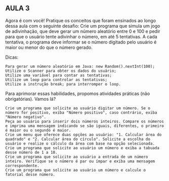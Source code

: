 
## AULA 3

Agora é com você! Pratique os conceitos que foram ensinados ao longo dessa aula com o seguinte desafio:
Crie um programa que simula um jogo de adivinhação, que deve gerar um número aleatório entre 0 e 100 e pedir para que o usuário tente adivinhar o número, em até 5 tentativas. A cada tentativa, o programa deve informar se o número digitado pelo usuário é maior ou menor do que o número gerado.

Dicas:

    Para gerar um número aleatório em Java: new Random().nextInt(100);
    Utilize o Scanner para obter os dados do usuário;
    Utilize uma variável para contar as tentativas;
    Utilize um loop para controlar as tentativas;
    Utilize a instrução break; para interromper o loop.

Para aprimorar essas habilidades, propomos atividades práticas (não obrigatórias). Vamos lá?

    Crie um programa que solicite ao usuário digitar um número. Se o número for positivo, exiba "Número positivo", caso contrário, exiba "Número negativo".
    Peça ao usuário para inserir dois números inteiros. Compare os números e imprima uma mensagem indicando se são iguais, diferentes, o primeiro é maior ou o segundo é maior.
    Crie um menu que oferece duas opções ao usuário: "1. Calcular área do quadrado" e "2. Calcular área do círculo". Solicite a escolha do usuário e realize o cálculo da área com base na opção selecionada.
    Crie um programa que solicite ao usuário um número e exiba a tabuada desse número de 1 a 10.
    Crie um programa que solicite ao usuário a entrada de um número inteiro. Verifique se o número é par ou ímpar e exiba uma mensagem correspondente.
    Crie um programa que solicite ao usuário um número e calcule o fatorial desse número.

